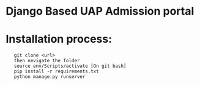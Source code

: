 # Django Based UAP Admission portal
# Installation process:
       git clone <url>
       then nevigate the folder
       source env/Scripts/activate [On git bash]
       pip install -r requirements.txt
       python manage.py runserver
       

